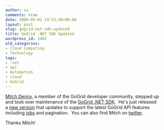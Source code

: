 ```yaml
---
author: su
comments: true
date: 2009-05-02 19:53:48+00:00
layout: post
slug: gogrid-net-sdk-updated
title: GoGrid .NET SDK Updated
wordpress_id: 2402
old_categories:
- Cloud Computing
- Technology
tags:
- .net
- api
- Automation
- cloud
- GoGrid
---
```




[Mitch Denny](http://notgartner.wordpress.com/), a member of the GoGrid developer community, stepped up and took over maintenance of the [GoGrid .NET SDK](http://ggapisdk.codeplex.com/).  He's just released a [new version](http://ggapisdk.codeplex.com/Release/ProjectReleases.aspx?ReleaseId=26905#ReleaseFiles) that updates to support the latest GoGrid API features including [jobs](http://wiki.gogrid.com/wiki/index.php/API:grid.job.list) and pagination.  You can also find Mitch on [twitter](http://twitter.com/mitchdenny).

Thanks Mitch!
